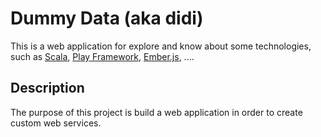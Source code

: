 # Dummy Data (aka didi)

This is a web application for explore and know about some technologies, such as [Scala](http://www.scala-lang.org/), [Play Framework](https://www.playframework.com/), [Ember.js](http://emberjs.com/), ....

## Description 
The purpose of this project is build a web application in order to create custom web services.

